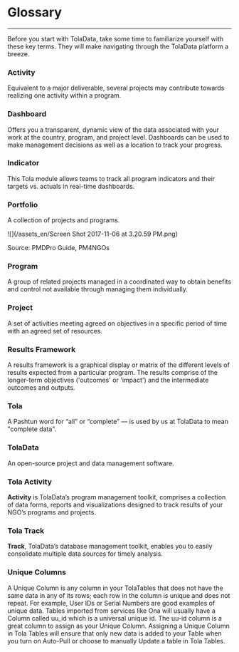 # Glossary

---

Before you start with TolaData, take some time to familiarize yourself with these key terms. They will make navigating through the TolaData platform a breeze.

### Activity

Equivalent to a major deliverable, several projects may contribute towards realizing one activity within a program.

### Dashboard

Offers you a transparent, dynamic view of the data associated with your work at the country, program, and project level. Dashboards can be used to make management decisions as well as a location to track your progress.

### Indicator

This Tola module allows teams to track all program indicators and their targets vs. actuals in real-time dashboards.

### Portfolio

A collection of projects and programs.

![](/assets_en/Screen Shot 2017-11-06 at 3.20.59 PM.png)

Source: PMDPro Guide, PM4NGOs

### Program

A group of related projects managed in a coordinated way to obtain benefits and control not available through managing them individually.

### Project

A set of activities meeting agreed on objectives in a specific period of time with an agreed set of resources.

### Results Framework

A results framework is a graphical display or matrix of the different levels of results expected from a particular program. The results comprise of the longer-term objectives \('outcomes' or 'impact'\) and the intermediate outcomes and outputs.

### Tola

A Pashtun word for “all” or “complete” — is used by us at TolaData to mean "complete data".

### TolaData

An open-source project and data management software.

### Tola Activity

**Activity** is TolaData’s program management toolkit, comprises a collection of data forms, reports and visualizations designed to track results of your NGO’s programs and projects.

### Tola Track

**Track**, TolaData’s database management toolkit, enables you to easily consolidate multiple data sources for timely analysis.

### Unique Columns

A Unique Column is any column in your TolaTables that does not have the same data in any of its rows; each row in the column is unique and does not repeat.  For example, User IDs or Serial Numbers are good examples of unique data. Tables imported from services like Ona will usually have a Column called uu\_id which is a universal unique id. The uu-id column is a great column to assign as your Unique Column.  Assigning a Unique Column in Tola Tables will ensure that only new data is added to your Table when you turn on Auto-Pull or choose to manually Update a table in Tola Tables.



